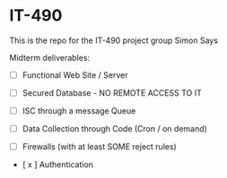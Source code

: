 # IT-490
This is the repo for the IT-490 project group Simon Says

Midterm deliverables:

- [ ] Functional Web Site / Server

- [ ] Secured Database - NO REMOTE ACCESS TO IT

- [ ] ISC through a message Queue

- [ ] Data Collection through Code (Cron / on demand)

- [ ] Firewalls (with at least SOME reject rules)

- [ x ] Authentication

